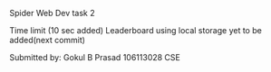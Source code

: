 Spider Web Dev task 2

Time limit (10 sec added)
Leaderboard using local storage yet to be added(next commit)

Submitted by:
Gokul B Prasad
106113028
CSE